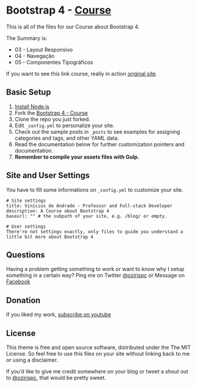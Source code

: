 # Bootstrap 4 - [Course](http://udemy.com/)

This is all of the files for our Course about Bootstrap 4.

The Summary is:

- 03 - Layout Responsivo
- 04 - Navegação
- 05 - Componentes Tipográficos

If you want to see this link course, really in action [original site](http://udemy.com.br/).

## Basic Setup

1. [Install Node.js](http://https://nodejs.org/)
2. Fork the [Bootstrap 4 - Course](https://github.com/vsandrade/Bootstrap4_Course/fork)
3. Clone the repo you just forked.
4. Edit `_config.yml` to personalize your site.
5. Check out the sample posts in `_posts` to see examples for assigning categories and tags, and other YAML data.
6. Read the documentation below for further customization pointers and documentation.
7. **Remember to compile your assets files with Gulp.**

## Site and User Settings

You have to fill some informations on `_config.yml` to customize your site.

```
# Site settings
title: Vinícius de Andrade - Professor and Full-stack Developer
description: A Course about Bootstrap 4
baseurl: "" # the subpath of your site, e.g. /blog/ or empty.

# User settings
There're not settings exactly, only files to guide you understand a little bit more about Bootstrap 4
```

## Questions

Having a problem getting something to work or want to know why I setup something in a certain way? Ping me on Twitter [@ozirispc](https://twitter.com/ozirispc) or Message on [Facebook](http://facebook.com/ozirispc)


## Donation

If you liked my work, [subscribe on youtube](https://www.youtube.com/user/ozirispc?sub_confirmation=1)

## License

This theme is free and open source software, distributed under the The MIT License. So feel free to use this files on your site without linking back to me or using a disclaimer.

If you’d like to give me credit somewhere on your blog or tweet a shout out to [@ozirispc](https://twitter.com/ozirispc), that would be pretty sweet.